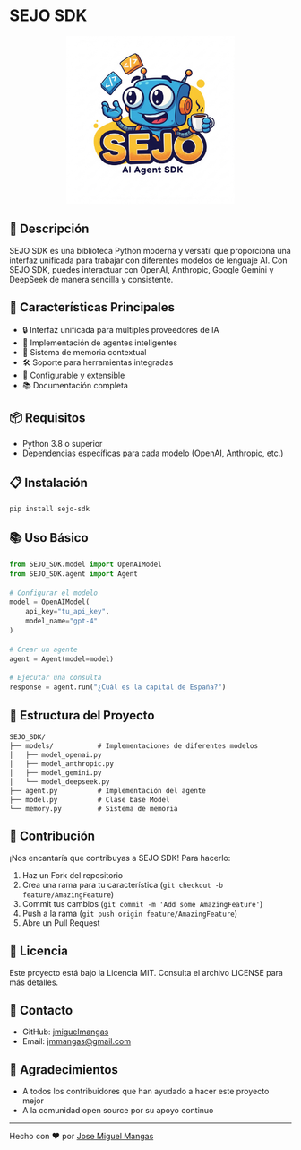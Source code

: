 # SEJO SDK

<p align="center">
  <img src="SEJO_SDK/logo/Sejo_logo.png" alt="SEJO SDK Logo" width="300">
</p>

## 🚀 Descripción

SEJO SDK es una biblioteca Python moderna y versátil que proporciona una interfaz unificada para trabajar con diferentes modelos de lenguaje AI. Con SEJO SDK, puedes interactuar con OpenAI, Anthropic, Google Gemini y DeepSeek de manera sencilla y consistente.

## 🎯 Características Principales

- 🔒 Interfaz unificada para múltiples proveedores de IA
- 🤖 Implementación de agentes inteligentes
- 🧠 Sistema de memoria contextual
- 🛠️ Soporte para herramientas integradas
- 🔧 Configurable y extensible
- 📚 Documentación completa

## 📦 Requisitos

- Python 3.8 o superior
- Dependencias específicas para cada modelo (OpenAI, Anthropic, etc.)

## 📋 Instalación

```bash
pip install sejo-sdk
```

## 📚 Uso Básico

```python
from SEJO_SDK.model import OpenAIModel
from SEJO_SDK.agent import Agent

# Configurar el modelo
model = OpenAIModel(
    api_key="tu_api_key",
    model_name="gpt-4"
)

# Crear un agente
agent = Agent(model=model)

# Ejecutar una consulta
response = agent.run("¿Cuál es la capital de España?")
```

## 📁 Estructura del Proyecto

```
SEJO_SDK/
├── models/           # Implementaciones de diferentes modelos
│   ├── model_openai.py
│   ├── model_anthropic.py
│   ├── model_gemini.py
│   └── model_deepseek.py
├── agent.py          # Implementación del agente
├── model.py          # Clase base Model
└── memory.py         # Sistema de memoria
```

## 🔧 Contribución

¡Nos encantaría que contribuyas a SEJO SDK! Para hacerlo:

1. Haz un Fork del repositorio
2. Crea una rama para tu característica (`git checkout -b feature/AmazingFeature`)
3. Commit tus cambios (`git commit -m 'Add some AmazingFeature'`)
4. Push a la rama (`git push origin feature/AmazingFeature`)
5. Abre un Pull Request

## 📄 Licencia

Este proyecto está bajo la Licencia MIT. Consulta el archivo LICENSE para más detalles.

## 👥 Contacto

- GitHub: [jmiguelmangas](https://github.com/jmiguelmangas)
- Email: jmmangas@gmail.com

## 🙏 Agradecimientos

- A todos los contribuidores que han ayudado a hacer este proyecto mejor
- A la comunidad open source por su apoyo continuo

---

Hecho con ❤️ por [Jose Miguel Mangas](https://github.com/jmiguelmangas)